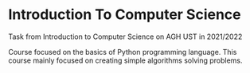 # Introduction To Computer Science
Task from Introduction to Computer Science on AGH UST in 2021/2022


Course focused on the basics of Python programming language. This course mainly focused on creating simple algorithms solving problems.
